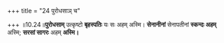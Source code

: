 +++
title = "24 पुरोधसाञ् च"

+++
॥10.24॥**पुरोधसाम्** उत्कृष्टो **बृहस्पतिः** यः सः अहम् अस्मि।
**सेनानीनां** सेनापतीनां **स्कन्दः अहम्** अस्मि; **सरसां सागरः** अहम्
**अस्मि।**
